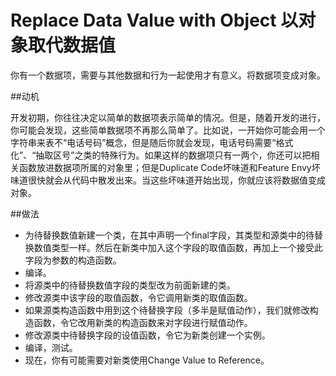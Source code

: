 # Replace Data Value with Object 以对象取代数据值

你有一个数据项，需要与其他数据和行为一起使用才有意义。将数据项变成对象。

##动机

开发初期，你往往决定以简单的数据项表示简单的情况。但是，随着开发的进行，你可能会发现，这些简单数据项不再那么简单了。比如说，一开始你可能会用一个字符串来表不“电话号码”概念，但是随后你就会发现，电话号码需要“格式化”、“抽取区号”之类的特殊行为。如果这样的数据项只有一两个，你还可以把相关函数放进数据项所属的对象里；但是Duplicate Code坏味道和Feature Envy坏味道很快就会从代码中散发出来。当这些坏味道开始出现，你就应该将数据值变成对象。

##做法

* 为待替换数值新建一个类，在其中声明一个final字段，其类型和源类中的待替换数值类型一样。然后在新类中加入这个字段的取值函数，再加上一个接受此字段为参数的构造函数。
* 编译。
* 将源类中的待替换数值字段的类型改为前面新建的类。
* 修改源类中该字段的取值函数，令它调用新类的取值函数。
* 如果源类构造函数中用到这个待替换字段（多半是赋值动作），我们就修改构造函数，令它改用新类的构造函数来对字段进行赋值动作。
* 修改源类中待替换字段的设值函数，令它为新类创建一个实例。
* 编译，测试。
* 现在，你有可能需要对新类使用Change Value to Reference。
